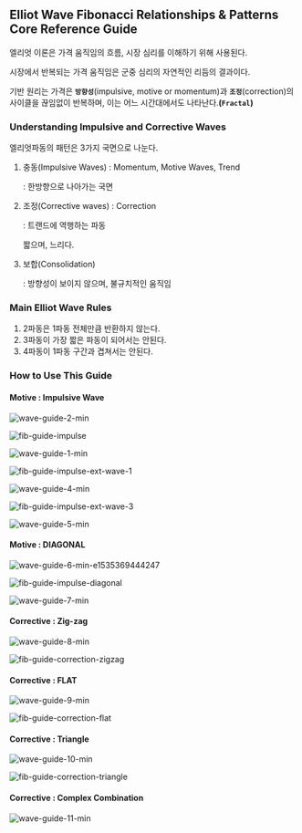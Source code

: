 ## Elliot Wave Fibonacci Relationships & Patterns Core Reference Guide

[From]: https://elitecurrensea.com/education/elliott-wave-patterns-fibonacci-relationships-core-reference-guide/



엘리엇 이론은 가격 움직임의 흐름, 시장 심리를 이해하기 위해 사용된다.

시장에서 반복되는 가격 움직임은 군중 심리의 자연적인 리듬의 결과이다.

기반 원리는 가격은 **`방향성`**(impulsive, motive or momentum)과 **`조정`**(correction)의 사이클을 끊임없이 반복하며, 이는 어느 시간대에서도 나타난다.**(`Fractal`)**



### Understanding Impulsive and Corrective Waves

엘리엇파동의 패턴은 3가지 국면으로 나눈다.

1. 충동(Impulsive Waves) : Momentum, Motive Waves, Trend

   : 한방향으로 나아가는 국면

2. 조정(Corrective waves) : Correction

   : 트랜드에 역행하는 파동

     짧으며, 느리다.

3. 보합(Consolidation)

   : 방향성이 보이지 않으며, 불규치적인 움직임



### Main Elliot Wave Rules

1. 2파동은 1파동 전체만큼 반환하지 않는다.
2. 3파동이 가장 짧은 파동이 되어서는 안된다.
3. 4파동이 1파동 구간과 겹쳐서는 안된다.



### How to Use This Guide



#### Motive : Impulsive Wave

![wave-guide-2-min](C:/Users/dabee/OneDrive/%EB%B0%94%ED%83%95%20%ED%99%94%EB%A9%B4/Daily/Daily%20Report/chart/wave-guide-2-min.png)

![fib-guide-impulse](C:/Users/dabee/OneDrive/%EB%B0%94%ED%83%95%20%ED%99%94%EB%A9%B4/Daily/Daily%20Report/chart/fib-guide-impulse.jpg)

![wave-guide-1-min](C:/Users/dabee/OneDrive/%EB%B0%94%ED%83%95%20%ED%99%94%EB%A9%B4/Daily/Daily%20Report/chart/wave-guide-1-min.png)

![fib-guide-impulse-ext-wave-1](C:/Users/dabee/OneDrive/%EB%B0%94%ED%83%95%20%ED%99%94%EB%A9%B4/Daily/Daily%20Report/chart/fib-guide-impulse-ext-wave-1.jpg)

![wave-guide-4-min](C:/Users/dabee/OneDrive/%EB%B0%94%ED%83%95%20%ED%99%94%EB%A9%B4/Daily/Daily%20Report/chart/wave-guide-4-min.png)

![fib-guide-impulse-ext-wave-3](C:/Users/dabee/OneDrive/%EB%B0%94%ED%83%95%20%ED%99%94%EB%A9%B4/Daily/Daily%20Report/chart/fib-guide-impulse-ext-wave-3.jpg)

![wave-guide-5-min](C:/Users/dabee/OneDrive/%EB%B0%94%ED%83%95%20%ED%99%94%EB%A9%B4/Daily/Daily%20Report/chart/wave-guide-5-min.png)



#### Motive : DIAGONAL

![wave-guide-6-min-e1535369444247](C:/Users/dabee/OneDrive/%EB%B0%94%ED%83%95%20%ED%99%94%EB%A9%B4/Daily/Daily%20Report/chart/wave-guide-6-min-e1535369444247.png)

![fib-guide-impulse-diagonal](C:/Users/dabee/OneDrive/%EB%B0%94%ED%83%95%20%ED%99%94%EB%A9%B4/Daily/Daily%20Report/chart/fib-guide-impulse-diagonal.jpg)

![wave-guide-7-min](C:/Users/dabee/OneDrive/%EB%B0%94%ED%83%95%20%ED%99%94%EB%A9%B4/Daily/Daily%20Report/chart/wave-guide-7-min.png)



#### Corrective : Zig-zag

![wave-guide-8-min](C:/Users/dabee/OneDrive/%EB%B0%94%ED%83%95%20%ED%99%94%EB%A9%B4/Daily/Daily%20Report/chart/wave-guide-8-min.png)

![fib-guide-correction-zigzag](C:/Users/dabee/OneDrive/%EB%B0%94%ED%83%95%20%ED%99%94%EB%A9%B4/Daily/Daily%20Report/chart/fib-guide-correction-zigzag-16322062479561.jpg)



#### Corrective : FLAT

![wave-guide-9-min](C:/Users/dabee/OneDrive/%EB%B0%94%ED%83%95%20%ED%99%94%EB%A9%B4/Daily/Daily%20Report/chart/wave-guide-9-min.png)

![fib-guide-correction-flat](C:/Users/dabee/OneDrive/%EB%B0%94%ED%83%95%20%ED%99%94%EB%A9%B4/Daily/Daily%20Report/chart/fib-guide-correction-flat.jpg)



#### Corrective : Triangle

![wave-guide-10-min](C:/Users/dabee/OneDrive/%EB%B0%94%ED%83%95%20%ED%99%94%EB%A9%B4/Daily/Daily%20Report/chart/wave-guide-10-min.png)

![fib-guide-correction-triangle](C:/Users/dabee/OneDrive/%EB%B0%94%ED%83%95%20%ED%99%94%EB%A9%B4/Daily/Daily%20Report/chart/fib-guide-correction-triangle.jpg)



#### Corrective : Complex Combination

![wave-guide-11-min](C:/Users/dabee/OneDrive/%EB%B0%94%ED%83%95%20%ED%99%94%EB%A9%B4/Daily/Daily%20Report/chart/wave-guide-11-min.png)

